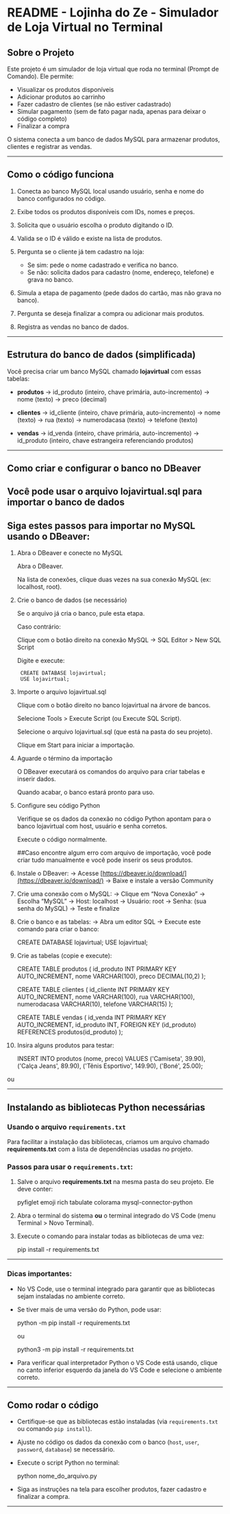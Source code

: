 

# README - Lojinha do Ze - Simulador de Loja Virtual no Terminal

## Sobre o Projeto

Este projeto é um simulador de loja virtual que roda no terminal (Prompt de Comando). Ele permite:

* Visualizar os produtos disponíveis
* Adicionar produtos ao carrinho
* Fazer cadastro de clientes (se não estiver cadastrado)
* Simular pagamento (sem de fato pagar nada, apenas para deixar o código completo)
* Finalizar a compra

O sistema conecta a um banco de dados MySQL para armazenar produtos, clientes e registrar as vendas.

---

## Como o código funciona

1. Conecta ao banco MySQL local usando usuário, senha e nome do banco configurados no código.

2. Exibe todos os produtos disponíveis com IDs, nomes e preços.

3. Solicita que o usuário escolha o produto digitando o ID.

4. Valida se o ID é válido e existe na lista de produtos.

5. Pergunta se o cliente já tem cadastro na loja:

   * Se sim: pede o nome cadastrado e verifica no banco.
   * Se não: solicita dados para cadastro (nome, endereço, telefone) e grava no banco.

6. Simula a etapa de pagamento (pede dados do cartão, mas não grava no banco).

7. Pergunta se deseja finalizar a compra ou adicionar mais produtos.

8. Registra as vendas no banco de dados.

---

## Estrutura do banco de dados (simplificada)

Você precisa criar um banco MySQL chamado **lojavirtual** com essas tabelas:

* **produtos**
  → id\_produto (inteiro, chave primária, auto-incremento)
  → nome (texto)
  → preco (decimal)

* **clientes**
  → id\_cliente (inteiro, chave primária, auto-incremento)
  → nome (texto)
  → rua (texto)
  → numerodacasa (texto)
  → telefone (texto)

* **vendas**
  → id\_venda (inteiro, chave primária, auto-incremento)
  → id\_produto (inteiro, chave estrangeira referenciando produtos)

---

## Como criar e configurar o banco no DBeaver

## Você pode usar o arquivo lojavirtual.sql para importar o banco de dados

## Siga estes passos para importar no MySQL usando o DBeaver:

1. Abra o DBeaver e conecte no MySQL

   Abra o DBeaver.

   Na lista de conexões, clique duas vezes na sua conexão MySQL (ex: localhost, root).

2. Crie o banco de dados (se necessário)

   Se o arquivo já cria o banco, pule esta etapa.

   Caso contrário:

   Clique com o botão direito na conexão MySQL → SQL Editor > New SQL Script

   Digite e execute:

        CREATE DATABASE lojavirtual;
        USE lojavirtual;

3. Importe o arquivo lojavirtual.sql

    Clique com o botão direito no banco lojavirtual na árvore de bancos.

    Selecione Tools > Execute Script (ou Execute SQL Script).

    Selecione o arquivo lojavirtual.sql (que está na pasta do seu projeto).

    Clique em Start para iniciar a importação.

4. Aguarde o término da importação

    O DBeaver executará os comandos do arquivo para criar tabelas e inserir dados.

    Quando acabar, o banco estará pronto para uso.

5. Configure seu código Python

    Verifique se os dados da conexão no código Python apontam para o banco lojavirtual com host, usuário e senha corretos.

    Execute o código normalmente.


   ##Caso encontre algum erro com arquivo de importação, você pode criar tudo manualmente e você pode inserir os seus produtos.

1. Instale o DBeaver:
   → Acesse [https://dbeaver.io/download/](https://dbeaver.io/download/)
   → Baixe e instale a versão Community

2. Crie uma conexão com o MySQL:
   → Clique em “Nova Conexão”
   → Escolha “MySQL”
   → Host: localhost
   → Usuário: root
   → Senha: (sua senha do MySQL)
   → Teste e finalize

3. Crie o banco e as tabelas:
   → Abra um editor SQL
   → Execute este comando para criar o banco:

   
   CREATE DATABASE lojavirtual;
   USE lojavirtual;
   

4. Crie as tabelas (copie e execute):

   
   CREATE TABLE produtos (
     id_produto INT PRIMARY KEY AUTO_INCREMENT,
     nome VARCHAR(100),
     preco DECIMAL(10,2)
   );

   CREATE TABLE clientes (
     id_cliente INT PRIMARY KEY AUTO_INCREMENT,
     nome VARCHAR(100),
     rua VARCHAR(100),
     numerodacasa VARCHAR(10),
     telefone VARCHAR(15)
   );

   CREATE TABLE vendas (
     id_venda INT PRIMARY KEY AUTO_INCREMENT,
     id_produto INT,
     FOREIGN KEY (id_produto) REFERENCES produtos(id_produto)
   );
   

5. Insira alguns produtos para testar:

   
   INSERT INTO produtos (nome, preco) VALUES
   ('Camiseta', 39.90),
   ('Calça Jeans', 89.90),
   ('Tênis Esportivo', 149.90),
   ('Boné', 25.00);
   
ou


---

## Instalando as bibliotecas Python necessárias

### Usando o arquivo `requirements.txt`

Para facilitar a instalação das bibliotecas, criamos um arquivo chamado **requirements.txt** com a lista de dependências usadas no projeto.

### Passos para usar o `requirements.txt`:

1. Salve o arquivo **requirements.txt** na mesma pasta do seu projeto. Ele deve conter:

   
   pyfiglet
   emoji
   rich
   tabulate
   colorama
   mysql-connector-python
   

2. Abra o terminal do sistema **ou** o terminal integrado do VS Code (menu Terminal > Novo Terminal).

3. Execute o comando para instalar todas as bibliotecas de uma vez:

   
   pip install -r requirements.txt


---

### Dicas importantes:

* No VS Code, use o terminal integrado para garantir que as bibliotecas sejam instaladas no ambiente correto.

* Se tiver mais de uma versão do Python, pode usar:


  python -m pip install -r requirements.txt


  ou


  python3 -m pip install -r requirements.txt


* Para verificar qual interpretador Python o VS Code está usando, clique no canto inferior esquerdo da janela do VS Code e selecione o ambiente correto.

---

## Como rodar o código

* Certifique-se que as bibliotecas estão instaladas (via `requirements.txt` ou comando `pip install`).

* Ajuste no código os dados da conexão com o banco (`host`, `user`, `password`, `database`) se necessário.

* Execute o script Python no terminal:

 
  python nome_do_arquivo.py


* Siga as instruções na tela para escolher produtos, fazer cadastro e finalizar a compra.



---




